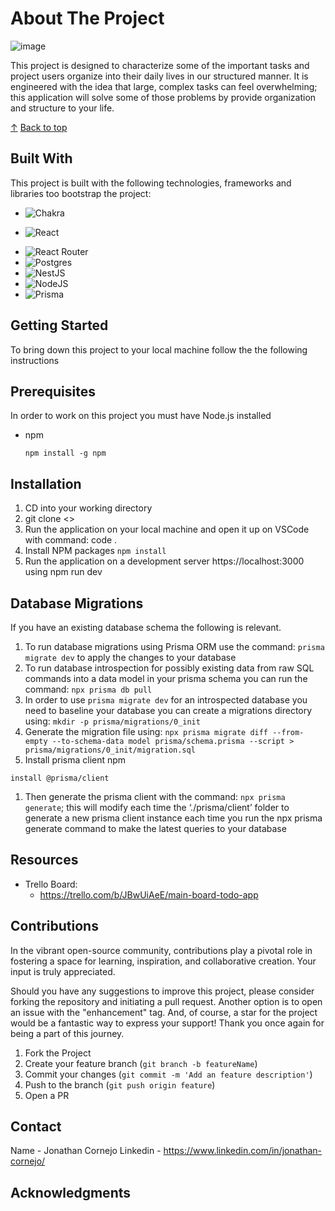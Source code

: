 # About The Project

![image](https://github.com/jonathan9-9/project-manager/assets/129327394/10e61de5-99d9-4f0a-b881-86abf46cd804)

This project is designed to characterize some of the important tasks and project users organize into their daily lives in our structured manner. It is engineered with the idea that large,
complex tasks can feel overwhelming; this application will solve some of those problems by provide organization and structure to your life.


<a class="top-link hide" href="#top">↑</a>
<a name="top">[Back to top](https://github.com/jonathan9-9/project-manager/blob/main/README.md)</a>

## Built With

This project is built with the following technologies, frameworks and libraries too bootstrap the project:

+ ![Chakra](https://img.shields.io/badge/chakra-%234ED1C5.svg?style=for-the-badge&logo=chakraui&logoColor=white)
* ![React](https://img.shields.io/badge/react-%2320232a.svg?style=for-the-badge&logo=react&logoColor=%2361DAFB)
+ ![React Router](https://img.shields.io/badge/React_Router-CA4245?style=for-the-badge&logo=react-router&logoColor=white)
+ ![Postgres](https://img.shields.io/badge/postgres-%23316192.svg?style=for-the-badge&logo=postgresql&logoColor=white)
+ ![NestJS](https://img.shields.io/badge/nestjs-%23E0234E.svg?style=for-the-badge&logo=nestjs&logoColor=white)
+ ![NodeJS](https://img.shields.io/badge/node.js-6DA55F?style=for-the-badge&logo=node.js&logoColor=white)
+ ![Prisma](https://img.shields.io/badge/Prisma-3982CE?style=for-the-badge&logo=Prisma&logoColor=white)


## Getting Started

To bring down this project to your local machine follow the the following instructions

## Prerequisites

In order to work on this project you must have Node.js installed
+ npm

  ```
  npm install -g npm
  ```

## Installation

1. CD into your working directory
1. git clone <<github url>>
1. Run the application on your local machine and open it up on VSCode with command: code .
1. Install NPM packages
   `npm install`
1. Run the application on a development server https://localhost:3000 using npm run dev

## Database Migrations

If you have an existing database schema the following is relevant.

1. To run database migrations using Prisma ORM use the command: `prisma migrate dev` to apply the changes to your database
1. To run database introspection for possibly existing data from raw SQL commands into a data model in your prisma schema you can run the command: `npx prisma db pull`
1. In order to use `prisma migrate dev` for an introspected database you need to baseline your database you can create a migrations directory using: `mkdir -p prisma/migrations/0_init`
2. Generate the migration file using: `npx prisma migrate diff --from-empty --to-schema-data model prisma/schema.prisma --script > prisma/migrations/0_init/migration.sql`
3. Install prisma client npm
```
install @prisma/client
```
1. Then generate the prisma client with the command: `npx prisma generate`; this will modify each time the ‘./prisma/client’ folder to generate a new prisma client instance each time you run the npx prisma generate command to make the latest queries to your database

## Resources

+ Trello Board:
  + https://trello.com/b/JBwUiAeE/main-board-todo-app

## Contributions

In the vibrant open-source community, contributions play a pivotal role in fostering a space for learning, inspiration, and collaborative creation. Your input is truly appreciated.

Should you have any suggestions to improve this project, please consider forking the repository and initiating a pull request. Another option is to open an issue with the "enhancement" tag. And, of course, a star for the project would be a fantastic way to express your support! Thank you once again for being a part of this journey.

1. Fork the Project
2. Create your feature branch (`git branch -b featureName`)
3. Commit your changes (`git commit -m 'Add an feature description'`)
4. Push to the branch (`git push origin feature`)
5. Open a PR

## Contact

Name - Jonathan Cornejo
Linkedin - https://www.linkedin.com/in/jonathan-cornejo/


## Acknowledgments

  
